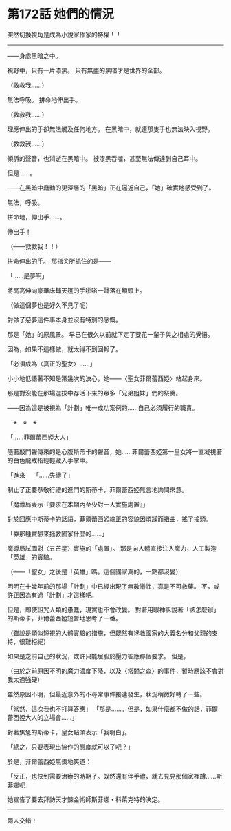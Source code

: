 # 第172話 她們的情況

突然切換視角是成為小說家作家的特權！！

---

――身處黑暗之中。

視野中，只有一片漆黑。
只有無盡的黑暗才是世界的全部。

（救救我……）

無法呼吸。
拼命地伸出手。

（救救我……）

理應伸出的手卻無法觸及任何地方。
在黑暗中，就連那隻手也無法映入視野。

（救救我……）

傾訴的聲音，也消逝在黑暗中。
被漆黑吞噬，甚至無法傳達到自己耳中。

但是……。

――在黑暗中蠢動的更深層的「黑暗」正在逼近自己，「她」確實地感受到了。

無法，呼吸。

拼命地，伸出手……。

伸出手！

（――救救我！！）

拼命伸出的手。
那指尖所抓住的是――

「……是夢啊」

將高高伸向豪華床鋪天篷的手啪嗒一聲落在額頭上。

（做這個夢也是好久不見了呢）

對做了惡夢這件事本身並沒有特別的感慨。

那是「她」的原風景。
早已在很久以前就下定了要花一輩子與之相處的覺悟。

因為，如果不這樣做，就太得不到回報了。

「必須成為〈真正的聖女〉……」

小小地低語著不知是第幾次的決心，她――〈聖女菲爾蕾西婭〉站起身來。

那是對沒能在那場選拔中存活下來的眾多「兄弟姐妹」們的祭奠。

――因為這是被視為「計劃」唯一成功案例的……自己必須履行的職責。

　※　※　※

「……菲爾蕾西婭大人」

隨著敲門聲傳來的是心腹斯蒂卡的聲音，她……菲爾蕾西婭第一皇女將一直凝視著的白色龍戒指輕輕藏入手掌中。

「進來」
「……失禮了」

制止了正要恭敬行禮的進門的斯蒂卡，菲爾蕾西婭無言地詢問來意。

「魔導局表示『要求在本期內至少對一人實施處置』」

對於回應中斯蒂卡的話語，菲爾蕾西婭端正的容貌因煩躁而扭曲，搖了搖頭。

「靠那種實驗來拯救國家什麼的……」

魔導局試圖對〈五芒星〉實施的「處置」。
那是向人體直接注入魔力，人工製造「英雄」的實驗。

（――「聖女」之後是「英雄」嗎。這個國家真的，一點都沒變）

明明在十幾年前的那場「計劃」中已經出現了無數犧牲，真是不可救藥。
不，或許正因為有過「計劃」才這樣吧。

但是，即使詛咒人類的愚蠢，現實也不會改變。
對著用眼神訴說著「該怎麼辦」的斯蒂卡，菲爾蕾西婭短暫地思考了一番。

（雖說是類似短視的人體實驗的措施，但既然有拯救國家的大義名分和父親的支持，很難拒絕）

如果是之前自己的狀況，或許只能屈服於壓力答應那個要求。
但是，

（由於之前原因不明的魔力濃度下降，以及〈常闇之森〉的事件，暫時應該不會對我太過強硬）

雖然原因不明，但最近意外的不尋常事件接連發生，狀況稍微好轉了一些。

「當然，這次我也不打算答應」
「那是……。但是，如果什麼都不做的話，菲爾蕾西婭大人的立場會……」

對著焦急的斯蒂卡，皇女點頭表示「我明白」。

「總之，只要表現出協作的態度就可以了吧？」

於是，菲爾蕾西婭無畏地笑道：

「反正，也快到需要治療的時期了。既然還有伴手禮，就去見見那個家裡蹲……斯菲娜吧」

她宣告了要去拜訪天才鍊金術師斯菲娜・科萊克特的決定。

---

兩人交錯！